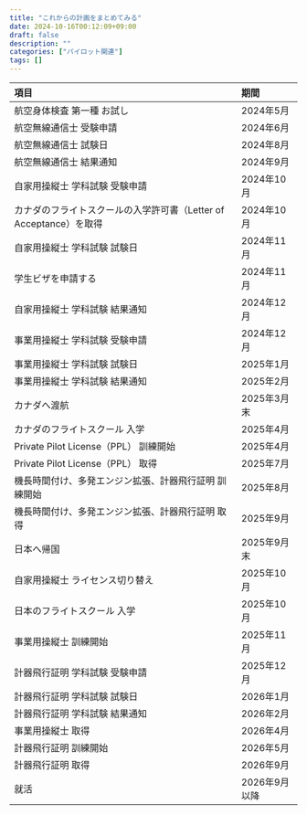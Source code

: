 ```yaml
---
title: "これからの計画をまとめてみる"
date: 2024-10-16T00:12:09+09:00
draft: false
description: ""
categories: ["パイロット関連"]
tags: []
---
```


| 項目 | 期間 |
|:---|:---|
| 航空身体検査 第一種 お試し | 2024年5月 |
| 航空無線通信士 受験申請 | 2024年6月 |
| 航空無線通信士 試験日| 2024年8月 |
| 航空無線通信士 結果通知| 2024年9月 |
| 自家用操縦士 学科試験 受験申請 | 2024年10月 |
| カナダのフライトスクールの入学許可書（Letter of Acceptance）を取得 | 2024年10月 |
| 自家用操縦士 学科試験 試験日 | 2024年11月 |
| 学生ビザを申請する | 2024年11月 |
| 自家用操縦士 学科試験 結果通知 | 2024年12月 |
| 事業用操縦士 学科試験 受験申請 | 2024年12月 |
| 事業用操縦士 学科試験 試験日 | 2025年1月 |
| 事業用操縦士 学科試験 結果通知 | 2025年2月 |
| カナダへ渡航 | 2025年3月末 |
| カナダのフライトスクール 入学 | 2025年4月 |
| Private Pilot License（PPL） 訓練開始 | 2025年4月 |
| Private Pilot License（PPL） 取得 | 2025年7月 |
| 機長時間付け、多発エンジン拡張、計器飛行証明 訓練開始 | 2025年8月 |
| 機長時間付け、多発エンジン拡張、計器飛行証明 取得 | 2025年9月 |
| 日本へ帰国 | 2025年9月末 |
| 自家用操縦士 ライセンス切り替え | 2025年10月 |
| 日本のフライトスクール 入学 | 2025年10月 |
| 事業用操縦士 訓練開始 | 2025年11月 |
| 計器飛行証明 学科試験 受験申請 | 2025年12月 |
| 計器飛行証明 学科試験 試験日 | 2026年1月 |
| 計器飛行証明 学科試験 結果通知 | 2026年2月 |
| 事業用操縦士 取得 | 2026年4月 |
| 計器飛行証明 訓練開始 | 2026年5月 |
| 計器飛行証明 取得 | 2026年9月 |
| 就活 | 2026年9月以降 |
